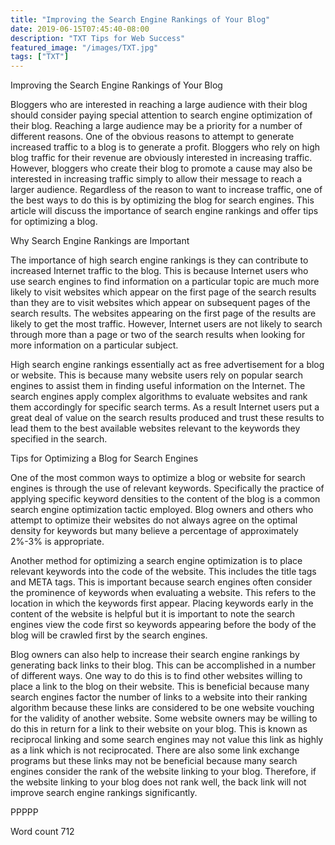 ```yaml
---
title: "Improving the Search Engine Rankings of Your Blog"
date: 2019-06-15T07:45:40-08:00
description: "TXT Tips for Web Success"
featured_image: "/images/TXT.jpg"
tags: ["TXT"]
---
```


Improving the Search Engine Rankings of Your Blog

Bloggers who are interested in reaching a large audience with their blog should consider paying special attention to search engine optimization of their blog. Reaching a large audience may be a priority for a number of different reasons. One of the obvious reasons to attempt to generate increased traffic to a blog is to generate a profit. Bloggers who rely on high blog traffic for their revenue are obviously interested in increasing traffic. However, bloggers who create their blog to promote a cause may also be interested in increasing traffic simply to allow their message to reach a larger audience. Regardless of the reason to want to increase traffic, one of the best ways to do this is by optimizing the blog for search engines. This article will discuss the importance of search engine rankings and offer tips for optimizing a blog. 

Why Search Engine Rankings are Important

The importance of high search engine rankings is they can contribute to increased Internet traffic to the blog. This is because Internet users who use search engines to find information on a particular topic are much more likely to visit websites which appear on the first page of the search results than they are to visit websites which appear on subsequent pages of the search results. The websites appearing on the first page of the results are likely to get the most traffic. However, Internet users are not likely to search through more than a page or two of the search results when looking for more information on a particular subject.

High search engine rankings essentially act as free advertisement for a blog or website. This is because many website users rely on popular search engines to assist them in finding useful information on the Internet. The search engines apply complex algorithms to evaluate websites and rank them accordingly for specific search terms. As a result Internet users put a great deal of value on the search results produced and trust these results to lead them to the best available websites relevant to the keywords they specified in the search. 

Tips for Optimizing a Blog for Search Engines

One of the most common ways to optimize a blog or website for search engines is through the use of relevant keywords. Specifically the practice of applying specific keyword densities to the content of the blog is a common search engine optimization tactic employed. Blog owners and others who attempt to optimize their websites do not always agree on the optimal density for keywords but many believe a percentage of approximately 2%-3% is appropriate. 

Another method for optimizing a search engine optimization is to place relevant keywords into the code of the website. This includes the title tags and META tags. This is important because search engines often consider the prominence of keywords when evaluating a website. This refers to the location in which the keywords first appear. Placing keywords early in the content of the website is helpful but it is important to note the search engines view the code first so keywords appearing before the body of the blog will be crawled first by the search engines. 

Blog owners can also help to increase their search engine rankings by generating back links to their blog. This can be accomplished in a number of different ways. One way to do this is to find other websites willing to place a link to the blog on their website. This is beneficial because many search engines factor the number of links to a website into their ranking algorithm because these links are considered to be one website vouching for the validity of another website. Some website owners may be willing to do this in return for a link to their website on your blog. This is known as reciprocal linking and some search engines may not value this link as highly as a link which is not reciprocated. There are also some link exchange programs but these links may not be beneficial because many search engines consider the rank of the website linking to your blog. Therefore, if the website linking to your blog does not rank well, the back link will not improve search engine rankings significantly. 

PPPPP

Word count 712

